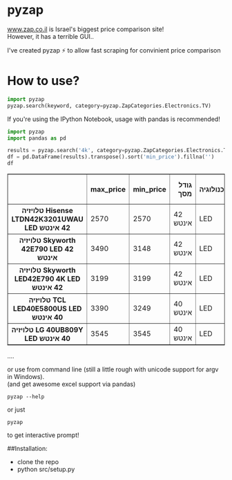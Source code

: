 # pyzap

www.zap.co.il is Israel's biggest price comparison site!  
However, it has a terrible GUI..  

I've created pyzap :zap: to allow fast scraping for convinient price comparison

# How to use?
```python
import pyzap
pyzap.search(keyword, category=pyzap.ZapCategories.Electronics.TV)
```

If you're using the IPython Notebook, usage with pandas is recommended!
```python
import pyzap
import pandas as pd

results = pyzap.search('4k', category=pyzap.ZapCategories.Electronics.TV)
df = pd.DataFrame(results).transpose().sort('min_price').fillna('')
df
```
<table border="1" class="dataframe">
  <thead>
    <tr style="text-align: right;">
      <th></th>
      <th>max_price</th>
      <th>min_price</th>
      <th>גודל מסך</th>
      <th>טכנולוגיה</th>
      <th>טלוויזיה קעורה</th>
      <th>יצרן</th>
      <th>ממיר דיגיטלי</th>
      <th>רזולוציה</th>
      <th>תאריך כניסה לזאפ</th>
      <th>תדר תצוגה</th>
      <th>תלת מימד</th>
      <th>‏High Definition</th>
      <th>‏Smart TV</th>
      <th>‏WiFi</th>
    </tr>
  </thead>
  <tbody>
    <tr>
      <th>טלויזיה Hisense LTDN42K3201UWAU LED  ‏42 ‏אינטש</th>
      <td>2570</td>
      <td>2570</td>
      <td>42‏ אינטש</td>
      <td>LED</td>
      <td></td>
      <td>Hisense</td>
      <td>DVB-T</td>
      <td>3840x2160</td>
      <td>10/2015</td>
      <td>Hz‏ 120</td>
      <td>ללא</td>
      <td>4K</td>
      <td>Smart TV</td>
      <td>כולל WiFi</td>
    </tr>
    <tr>
      <th>טלויזיה Skyworth 42E790 LED  ‏42 ‏אינטש</th>
      <td>3490</td>
      <td>3148</td>
      <td>42‏ אינטש</td>
      <td>LED</td>
      <td></td>
      <td>Skyworth</td>
      <td></td>
      <td>3840x2160</td>
      <td>11/2014</td>
      <td></td>
      <td>פסיבי</td>
      <td>4K</td>
      <td>Smart TV</td>
      <td>כולל WiFi</td>
    </tr>
    <tr>
      <th>טלויזיה Skyworth LED42E790 4K LED  ‏42 ‏אינטש</th>
      <td>3199</td>
      <td>3199</td>
      <td>42‏ אינטש</td>
      <td>LED</td>
      <td></td>
      <td>Skyworth</td>
      <td>DVB-T</td>
      <td>3840x2160</td>
      <td>2/2015</td>
      <td></td>
      <td>אקטיבי</td>
      <td>4K</td>
      <td>Smart TV</td>
      <td>כולל WiFi</td>
    </tr>
    <tr>
      <th>טלויזיה TCL LED40E5800US LED  ‏40 ‏אינטש</th>
      <td>3390</td>
      <td>3249</td>
      <td>40‏ אינטש</td>
      <td>LED</td>
      <td></td>
      <td>TCL</td>
      <td>DVB-T</td>
      <td>3840x2160</td>
      <td>6/2015</td>
      <td>Hz‏ 120</td>
      <td>ללא</td>
      <td>4K</td>
      <td>Smart TV</td>
      <td>ללא WiFi</td>
    </tr>
    <tr>
      <th>טלויזיה LG 40UB809Y LED  ‏40 ‏אינטש</th>
      <td>3545</td>
      <td>3545</td>
      <td>40‏ אינטש</td>
      <td>LED</td>
      <td></td>
      <td>LG</td>
      <td>DVB-T</td>
      <td>3840x2160</td>
      <td>4/2015</td>
      <td>Hz‏ 900</td>
      <td>ללא</td>
      <td>4K</td>
      <td>Smart TV</td>
      <td>כולל WiFi</td>
    </tr>
  </tbody>
</table>
....

or use from command line (still a little rough with unicode support for argv in Windows).  
(and get awesome excel support via pandas)

    pyzap --help
   

or just 

    pyzap
    
to get interactive prompt!

##Installation:
- clone the repo
- python src/setup.py
